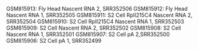 GSM815913: Fly Head Nascent RNA 2, SRR352506
GSM815912: Fly Head Nascent RNA 1, SRR352505
GSM815911: S2 Cell RpII215C4 Nascent RNA 2, SRR352504
GSM815910: S2 Cell RpII215C4 Nascent RNA 1, SRR352503
GSM815909: S2 Cell Nascent RNA 2, SRR352502
GSM815908: S2 Cell Nascent RNA 1, SRR352501
GSM815907: S2 Cell pA 2,SRR352500
GSM815906: S2 Cell pA 1, SRR352499


